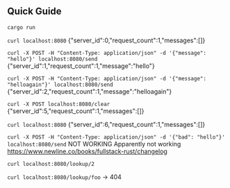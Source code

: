 Quick Guide
--------------------------------------------------------------------------------

`cargo run`

`curl localhost:8080`
 {"server_id":0,"request_count":1,"messages":[]}

`curl -X POST -H "Content-Type: application/json" -d '{"message": "hello"}' localhost:8080/send`
 {"server_id":1,"request_count":1,"message":"hello"}

`curl -X POST -H "Content-Type: application/json" -d '{"message": "helloagain"}' localhost:8080/send`
{"server_id":2,"request_count":1,"message":"helloagain"}

`curl -X POST localhost:8080/clear`
{"server_id":5,"request_count":1,"messages":[]}

`curl localhost:8080`
{"server_id":6,"request_count":1,"messages":[]}

`curl -X POST -H "Content-Type: application/json" -d '{"bad": "hello"}' localhost:8080/send`
NOT WORKING
Apparently not working https://www.newline.co/books/fullstack-rust/changelog

`curl localhost:8080/lookup/2`

`curl localhost:8080/lookup/foo`
-> 404

